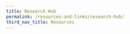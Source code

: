 ```yaml
---
title: Research Hub
permalink: /resources-and-links/research-hub/
third_nav_title: Resources
---
```

